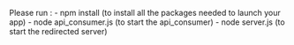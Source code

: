 Please run :
    - npm install (to install all the packages needed to launch your app)
    - node api_consumer.js (to start the api_consumer)
    - node server.js (to start the redirected server)
    